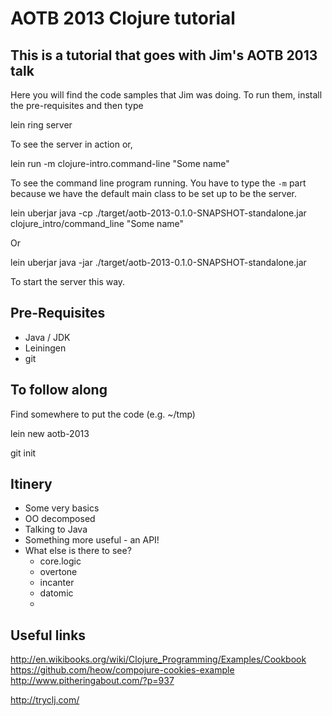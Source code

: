 # AOTB 2013 Clojure tutorial

## This is a tutorial that goes with Jim's AOTB 2013 talk

Here you will find the code samples that Jim was doing. To run them, install the pre-requisites and then type

  lein ring server

To see the server in action or,

  lein run -m clojure-intro.command-line "Some name"

To see the command line program running. You have to type the ```-m``` part because we have the default main class to be set up to be the server.
  
  lein uberjar
  java -cp ./target/aotb-2013-0.1.0-SNAPSHOT-standalone.jar clojure_intro/command_line "Some name"

Or

  lein uberjar
  java -jar ./target/aotb-2013-0.1.0-SNAPSHOT-standalone.jar

To start the server this way.

## Pre-Requisites

- Java / JDK
- Leiningen 
- git 

## To follow along

Find somewhere to put the code (e.g. ~/tmp)

  lein new aotb-2013


  git init

## Itinery

- Some very basics
- OO decomposed
- Talking to Java
- Something more useful - an API!
- What else is there to see?
  - core.logic
  - overtone
  - incanter
  - datomic
  - 

## Useful links

http://en.wikibooks.org/wiki/Clojure_Programming/Examples/Cookbook
https://github.com/heow/compojure-cookies-example
http://www.pitheringabout.com/?p=937

http://tryclj.com/
